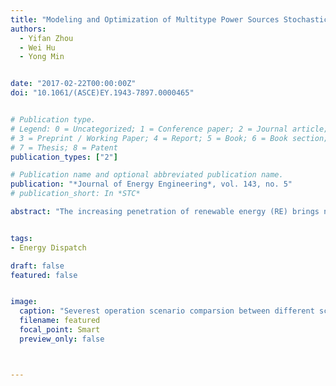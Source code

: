 ```yaml
---
title: "Modeling and Optimization of Multitype Power Sources Stochastic Unit Commitment Using Interval Number Programming"
authors:
  - Yifan Zhou
  - Wei Hu
  - Yong Min


date: "2017-02-22T00:00:00Z"
doi: "10.1061/(ASCE)EY.1943-7897.0000465"


# Publication type.
# Legend: 0 = Uncategorized; 1 = Conference paper; 2 = Journal article;
# 3 = Preprint / Working Paper; 4 = Report; 5 = Book; 6 = Book section;
# 7 = Thesis; 8 = Patent
publication_types: ["2"]

# Publication name and optional abbreviated publication name.
publication: "*Journal of Energy Engineering*, vol. 143, no. 5"
# publication_short: In *STC*

abstract: "The increasing penetration of renewable energy (RE) brings nonnegligible uncertainties to a power system, which should be carefully considered in the day-ahead scheduling for better RE utilization and higher power supply reliability. However, stochastic unit commitment of multitype power is a challenging problem considering the uncertainties of RE and the complicated characteristics of different power. This paper specifically focuses on the modeling and optimization approach for multitype power sources stochastic unit commitment (MPSSUC) with high penetration of RE and multiple uncertainties using interval number programming (INP). The MPSSUC model is established considering the elaborate characteristics of thermal power, hydropower, wind power and pumped storage power. The uncertainties of wind energy, natural water inflow, and power load are depicted by interval numbers. A novel particle swarm optimization–based bilevel solving approach is proposed for MPSSUC optimization, which preserves the interval properties of INP for better accommodation of uncertainties. Case studies on the IEEE 118-bus system and a realistic power system show that this study can effectively improve the RE accommodation while maintaining operation benefit. Analyses on the uncertainty level influence, trade-off between cost and robustness, and the operation characteristics by water regimens are also presented."


tags:
- Energy Dispatch

draft: false
featured: false


image:
  caption: "Severest operation scenario comparsion between different scheduling methods."
  filename: featured
  focal_point: Smart
  preview_only: false



---
```



